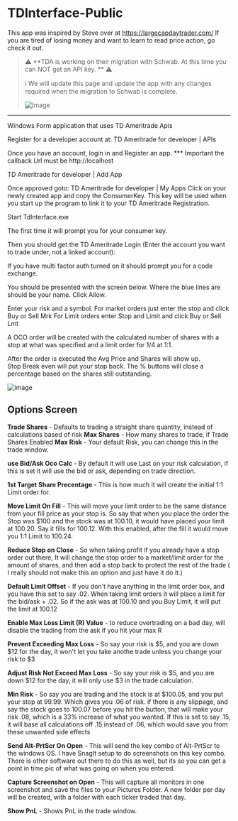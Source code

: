 # TDInterface-Public

This app was inspired by Steve over at https://largecapdaytrader.com/   If you are tired of losing money and want to learn to read price action, go check it out.


> ⚠️ **TDA is working on their migration with Schwab. At this time you can NOT get an API key. ** ⚠️
> 
>  ℹ️ We will update this page and update the app with any changes required when the migration to Schwab is complete.
>  
> ![image](https://user-images.githubusercontent.com/13562737/212210538-d6736416-90f3-489b-a3ea-5fd055e3c59c.png)


*****


Windows Form application that uses TD Ameritrade Apis

Register for a developer account at:
TD Ameritrade for developer | APIs

Once you have an account, login in and Register an app.  *** Important   the callback Url must be http://localhost


TD Ameritrade for developer | Add App


Once approved goto:  TD Ameritrade for developer | My Apps
Click on your newly created app and copy the ConsumerKey.  This key will be used when you start up the program to link it to your TD Ameritrade Registration.


Start TdInterface.exe

The first time it will prompt you for your consumer key.



Then you should get the  TD Ameritrade Login (Enter the account you want to trade under, not a linked account):





If you have multi factor auth turned on it should prompt you for a code exchange.

You should be presented with the screen below.  Where the blue lines are should be your name.  Click Allow.




Enter your risk and a symbol.
For market orders just enter the stop and click Buy or Sell Mrk
For Limit orders enter Stop and Limit  and click Buy or Sell Lmt

A OCO order will be created with the calculated number of shares with a stop at what was specified and a limit order for 1/4 at 1:1.

After the order is executed the Avg Price and Shares will show up.  
Stop Break even will put your stop back.
The % buttons will close a percentage based on the shares still outstanding.



![image](https://user-images.githubusercontent.com/13562737/175017401-c904ddd6-ceae-4d2f-b2d5-3fbdb0df32a9.png)



## Options Screen

**Trade Shares** - Defaults to trading a straight share quantity, instead of calculations based of risk
**Max Shares** - How many shares to trade, if Trade Shares Enabled
**Max Risk** - Your default Risk, you can change this in the trade window.

**use Bid/Ask Oco Calc** - By default it will use Last on your risk calculation, if this is set it will use the bid or ask, depending on trade direction.

**1st Target Share Precentage** - This is how much it will create the initial 1:1 Limit order for.

**Move Limit On Fill** - This will move your limit order to be the same distance from your fill price as your stop is.  So say that when you place the order the Stop was $100 and the stock was at 100.10, it would have placed your limit at 100.20.  Say it fills for 100.12.  With this enabled, after the fill it would move you 1:1 Limit to 100.24.

**Reduce Stop on Close** -  So when taking profit if you already have a stop order out there,   It will change the stop order to a market/limit order for the amount of shares, and then add a stop back to protect the rest of the trade ( I really should not make this an option and just have it do it.)

**Default Limit Offset** - If you don't have anything in the  limit order box, and you have this set to say .02.  When taking limit orders it will place a limit for the bid/ask + .02.   So if the ask was at 100.10 and you Buy Limit, it will put the limit at 100.12

**Enable Max Loss Limit (R) Value** - to reduce overtrading on a bad day, will disable the trading from the ask if you hit your max R

**Prevent Exceeding Max Loss** - So say your risk is $5, and you are down $12 for the day, it won't let you take anothe trade unless you change your risk to $3

**Adjust Risk Not Exceed Max Loss** - So say your risk is $5, and you are down $12 for the day, it will only use $3 in the trade calculation.

**Min Risk** - So say you are trading and the stock is at $100.05, and you put your stop at 99.99.  Which gives you .06 of risk.  if there is any slippage, and say the stock goes to 100.07 before you hit the button, that will make your risk .08, which is a 33% increase of what you wanted.  If this is set to say .15, it will base all calculations off .15 instead of .06, which would save you from these unwanted side effects

**Send Alt-PrtScr On Open** - This will send the key combo of Alt-PrtScr to the windows OS.   I have SnagIt setup to do screenshots on this key combo.  There is other software out there to do this as well,   but its so you can get a point in time pic of what was going on when you entered.

**Capture Screenshot on Open** - This will capture all monitors in one screenshot and save the files to your Pictures Folder. A new folder per day will be created, with a folder with each ticker traded that day.

**Show PnL** - Shows PnL in the trade window.
